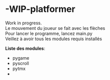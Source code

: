 # -WIP-platformer
Work in progress.  
Le mouvement du joueur se fait avec les flèches  
Pour lancer le programme, lancez main.py  
Veillez à avoir tous les modules requis installés  
  
**Liste des modules**:  
- pygame  
- pyscroll
- pytmx
- 

